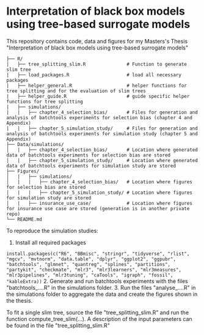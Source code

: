 # Interpretation of black box models using tree-based surrogate models
This repository contains code, data and figures for my Masters's Thesis "Interpretation of black box models using tree-based surrogate models"

    ├── R/                                                       
    |   ├── tree_splitting_slim.R               # Function to generate slim tree            
    |   ├── load_packages.R                     # load all necessary packages      
    |   ├── helper_general.R                    # helper functions for tree splitting and for the evaluation of slim trees    
    |   ├── helper_guide.R                      # guide specific helper functions for tree splitting    
    |   ├── simulations/                         
    |   |   ├── chapter_4_selection_bias/       # Files for generation and analysis of batchtools experiments for selection bias (chapter 4 and Appendix)
    |   |   ├── chapter_5_simulation_study/     # Files for generation and analysis of batchtools experiments for simulation study (chapter 5 and Appendix)   
    ├── Data/simulations/                                    
    │   |   ├── chapter_4_selection_bias/       # Location where generated data of batchtools experiments for selection bias are stored    
    │   |   ├── chapter_5_simulation_study/     # Location where generated data of batchtools experiments for simulation study are stored
    ├── Figures/
    │   |   ├── simulations/         
    │   |   |   ├── chapter_4_selection_bias/   # Location where figures for selection bias are stored 
    │   |   |   ├── chapter_5_simulation_study/ # Location where figures for simulation study are stored    
    │   |   ├── insurance_use_case/             # Location where figures for insurance use case are stored (generation is in another private repo)
    └── README.md 
    
To reproduce the simulation studies:
1. Install all required packages 

``install.packages(c("R6", "BBmisc", "stringr", "tidyverse", "rlist", "mgcv", "mvtnorm", "data.table",
                   "dplyr", "ggplot2", "ggpubr", "batchtools", "glmnet", "quantreg", "splines",
                   "partitions", "partykit", "checkmate", "mlr3", "mlr3learners", "mlr3measures",
                   "mlr3pipelines", "mlr3tuning", "caTools", "igraph", "fossil", "kableExtra))``
2. Generate and run batchtools experiments with the files "batchtools_....R" in the simulations folder.
3. Run the files "analyse_....R" in the simulations folder to aggregate the data and create the figures shown in the thesis.

To fit a single slim tree, source the file "tree_splitting_slim.R" and run the function compute_tree_slim(...). A description of the input parameters can be found in the file "tree_splitting_slim.R"
